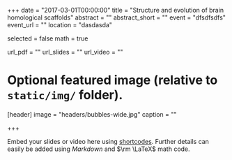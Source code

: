 +++
date = "2017-03-01T00:00:00"
title = "Structure and evolution of brain homological scaffolds"
abstract = ""
abstract_short = ""
event = "dfsdfsdfs"
event_url = ""
location = "dasdasda"

selected = false
math = true

url_pdf = ""
url_slides = ""
url_video = ""

# Optional featured image (relative to `static/img/` folder).
[header]
image = "headers/bubbles-wide.jpg"
caption = ""

+++

Embed your slides or video here using [shortcodes](https://gcushen.github.io/hugo-academic-demo/post/writing-markdown-latex/). Further details can easily be added using *Markdown* and $\rm \LaTeX$ math code. 
